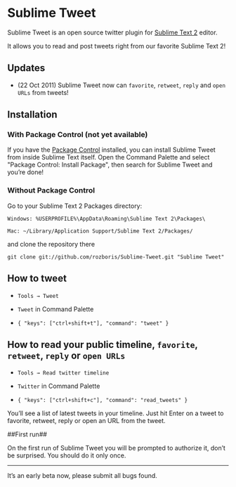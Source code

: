 # Sublime Tweet #

Sublime Tweet is an open source twitter plugin for [Sublime Text 2][sublime] editor. 

It allows you to read and post tweets right from our favorite Sublime Text 2!

## Updates ##

* (22 Oct 2011) Sublime Tweet now can `favorite`, `retweet`, `reply` and `open URLs` from tweets!

## Installation ##

### With Package Control (not yet available) ###

If you have the [Package Control][package_control] installed, you can install Sublime Tweet from inside Sublime Text itself. Open the Command Palette and select "Package Control: Install Package", then search for Sublime Tweet and you’re done!

### Without Package Control ###

Go to your Sublime Text 2 Packages directory:

	Windows: %USERPROFILE%\AppData\Roaming\Sublime Text 2\Packages\

	Mac: ~/Library/Application Support/Sublime Text 2/Packages/	

and clone the repository there
	
	git clone git://github.com/rozboris/Sublime-Tweet.git "Sublime Tweet"


## How to tweet ##

* `Tools → Tweet`

* `Tweet` in Command Palette

* `{ "keys": ["ctrl+shift+t"], "command": "tweet" }`

## How to read your public timeline, `favorite`, `retweet`, `reply` or `open URLs` ##

* `Tools → Read twitter timeline`

* `Twitter` in Command Palette

* `{ "keys": ["ctrl+shift+c"], "command": "read_tweets" }`

You’ll see a list of latest tweets in your timeline. Just hit Enter on a tweet to favorite, retweet, reply or open an URL from the tweet.

##First run##

On the first run of Sublime Tweet you will be prompted to authorize it, don’t be surprised. You should do it only once.

---------

It’s an early beta now, please submit all bugs found.

[sublime]: http://www.sublimetext.com/2
[package_control]: http://wbond.net/sublime_packages/package_control